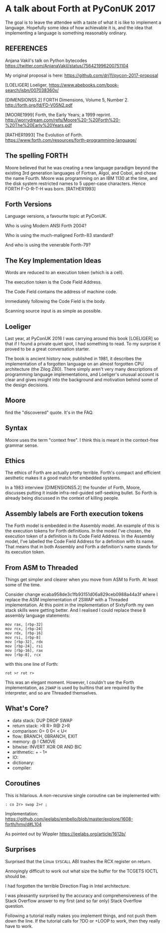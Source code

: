 # A talk about Forth at PyConUK 2017

The goal is to leave the attendee with a taste of
what it is like to implement a language.
Hopefully some idea of how achievable it is,
and the idea that implementing a language
is something reasonably ordinary.


## REFERENCES

Anjana Vakil's talk on Python bytecodes
https://twitter.com/AnjanaVakil/status/756421996200751104

My original proposal is here:
https://github.com/drj11/pycon-2017-proposal

[LOELIGER] Loeliger,
https://www.abebooks.com/book-search/isbn/007038360x/

[DIMENSIONS5.2] FORTH Dimensions, Volume 5, Number 2.
http://forth.org/fd/FD-V05N2.pdf

[MOORE1999] Forth, the Early Years; a 1999 reprint.
http://worrydream.com/refs/Moore%20-%20Forth%20-%20The%20Early%20Years.pdf

[RATHER1993] The Evolution of Forth.
https://www.forth.com/resources/forth-programming-language/


## The spelling FORTH

Moore believed that he was creating a new language paradigm
beyond the existing 3rd generation languages
of Fortran, Algol, and Cobol,
and chose the name Fourth.
Moore was programming on an IBM 1130 at the time,
and the disk system restricted names to 5 upper-case characters.
Hence FORTH F-O-R-T-H was born. [RATHER1993]


## Forth Versions

Language versions, a favourite topic at PyConUK.

Who is using Modern ANSI Forth 2004?

Who is using the much-maligned Forth-83 standard?

And who is using the venerable Forth-79?


## The Key Implementation Ideas

Words are reduced to an execution token (which is a cell).

The execution token is the Code Field Address.

The Code Field contains the address of machine code.

Immediately following the Code Field is the body.

Scanning source input is as simple as possible.


## Loeliger

Last year, at PyConUK 2016
I was carrying around this book [LOELIGER] so that
if I found a private quiet spot,
I had something to read.
To my surprise it proved to be a great conversation starter.

The book is ancient history now, published in 1981,
it describes the implementation of a forgotten language
on an almost forgotten CPU architecture (the Zilog Z80).
There simply aren't very many descriptions of
programming language implementations,
and Loeliger's unusual account is clear
and gives insight into
the background and motivation behind some of the design decisions.

## Moore

find the "discovered" quote.  It's in the FAQ.

## Syntax

Moore uses the term "context free".
I think this is meant in the context-free grammar sense.


## Ethics

The ethics of Forth are actually pretty terrible.
Forth's compact and efficient aesthetic makes it
a good match for embedded systems.

In a 1983 interview [DIMENSIONS5.2] the founder of Forth, Moore,
discusses putting it inside infra-red-guided self-seeking bullet.
So Forth is already being discussed in the context of killing people.


## Assembly labels are Forth execution tokens

The Forth model is embedded in the Assembly model.
An example of this is the execution tokens for Forth definitions.
In the model I've chosen,
the execution token of a definition is its Code Field Address.
In the Assembly model,
I've labelled the Code Field Address for a definition
with its name.
That means that in both Assembly and Forth
a definition's name stands for its execution token.

## From ASM to Threaded

Things get simpler and clearer
when you move from ASM to Forth.
At least some of the time.

Consider change ecaba958de3c1fb93151d06a829ceb0988a44a3f
where I replace the ASM implementation of 2SWAP
with a Threaded implementation.
At this point in the implementation of SixtyForth
my own stack skills were getting better.
And I realised I could replace these 8 assembly language
statements:

    mov rax, [rbp-32]
    mov rcx, [rbp-24]
    mov rdx, [rbp-16]
    mov rsi, [rbp-8]
    mov [rbp-32], rdx
    mov [rbp-24], rsi
    mov [rbp-16], rax
    mov [rbp-8], rcx

with this one line of Forth:

    rot >r rot r>

This was an elegant moment.
However, I couldn't use the Forth implementation,
as `2SWAP` is used by builtins that are required by
the interpreter, and so are Threaded themselves.

## What's Core?

- data stack: DUP DROP SWAP
- return stack: >R R> R@ 2>R
- comparison: 0= 0 0< < U<
- flow: BRANCH, 0BRANCH, EXIT
- memory: @ ! CMOVE
- bitwise: INVERT XOR OR AND BIC
- arithmetic: + - 1+
- IO:
- dictionary:
- compiler:


## Coroutines

This is hilarious.
A non-recursive single coroutine can be implemented with:

    : co 2r> swap 2>r ;

Implementation:
https://github.com/jeelabs/embello/blob/master/explore/1608-forth/hmv/d#L104

As pointed out by Wippler https://jeelabs.org/article/1612b/

## Surprises

Surprised that the Linux `SYSCALL` ABI trashes the RCX register
on return.

Annoyingly difficult to work out what size the buffer for the
TCGETS IOCTL should be.

I had forgotten the terrible Direction Flag in Intel
architecture.

I was pleasantly surprised by the accuracy and comprehensiveness
of the Stack Overflow answer to my first (and so far only)
Stack Overflow question.

Following a tutorial really makes you implement things,
and not push them down the line.
If the tutorial calls for ?DO or +LOOP to work,
then they really have to work.
